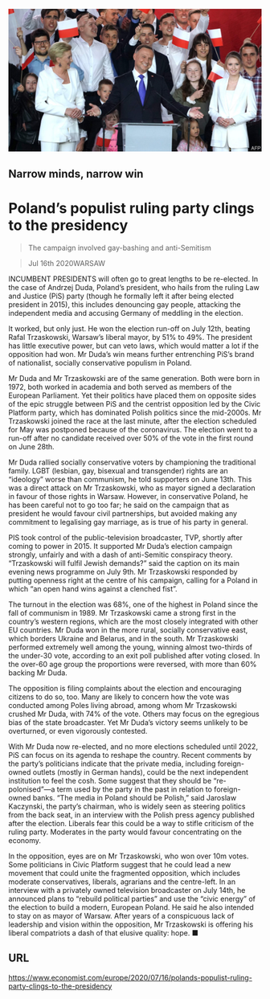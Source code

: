 ![](./images/20200718_EUP503_0.jpg)

## Narrow minds, narrow win

# Poland’s populist ruling party clings to the presidency

> The campaign involved gay-bashing and anti-Semitism

> Jul 16th 2020WARSAW

INCUMBENT PRESIDENTS will often go to great lengths to be re-elected. In the case of Andrzej Duda, Poland’s president, who hails from the ruling Law and Justice (PiS) party (though he formally left it after being elected president in 2015), this includes denouncing gay people, attacking the independent media and accusing Germany of meddling in the election.

It worked, but only just. He won the election run-off on July 12th, beating Rafal Trzaskowski, Warsaw’s liberal mayor, by 51% to 49%. The president has little executive power, but can veto laws, which would matter a lot if the opposition had won. Mr Duda’s win means further entrenching PiS’s brand of nationalist, socially conservative populism in Poland.

Mr Duda and Mr Trzaskowski are of the same generation. Both were born in 1972, both worked in academia and both served as members of the European Parliament. Yet their politics have placed them on opposite sides of the epic struggle between PiS and the centrist opposition led by the Civic Platform party, which has dominated Polish politics since the mid-2000s. Mr Trzaskowski joined the race at the last minute, after the election scheduled for May was postponed because of the coronavirus. The election went to a run-off after no candidate received over 50% of the vote in the first round on June 28th.

Mr Duda rallied socially conservative voters by championing the traditional family. LGBT (lesbian, gay, bisexual and transgender) rights are an “ideology” worse than communism, he told supporters on June 13th. This was a direct attack on Mr Trzaskowski, who as mayor signed a declaration in favour of those rights in Warsaw. However, in conservative Poland, he has been careful not to go too far; he said on the campaign that as president he would favour civil partnerships, but avoided making any commitment to legalising gay marriage, as is true of his party in general.

PIS took control of the public-television broadcaster, TVP, shortly after coming to power in 2015. It supported Mr Duda’s election campaign strongly, unfairly and with a dash of anti-Semitic conspiracy theory. “Trzaskowski will fulfil Jewish demands?” said the caption on its main evening news programme on July 9th. Mr Trzaskowski responded by putting openness right at the centre of his campaign, calling for a Poland in which “an open hand wins against a clenched fist”.

The turnout in the election was 68%, one of the highest in Poland since the fall of communism in 1989. Mr Trzaskowski came a strong first in the country’s western regions, which are the most closely integrated with other EU countries. Mr Duda won in the more rural, socially conservative east, which borders Ukraine and Belarus, and in the south. Mr Trzaskowski performed extremely well among the young, winning almost two-thirds of the under-30 vote, according to an exit poll published after voting closed. In the over-60 age group the proportions were reversed, with more than 60% backing Mr Duda.

The opposition is filing complaints about the election and encouraging citizens to do so, too. Many are likely to concern how the vote was conducted among Poles living abroad, among whom Mr Trzaskowski crushed Mr Duda, with 74% of the vote. Others may focus on the egregious bias of the state broadcaster. Yet Mr Duda’s victory seems unlikely to be overturned, or even vigorously contested.

With Mr Duda now re-elected, and no more elections scheduled until 2022, PiS can focus on its agenda to reshape the country. Recent comments by the party’s politicians indicate that the private media, including foreign-owned outlets (mostly in German hands), could be the next independent institution to feel the cosh. Some suggest that they should be “re-polonised”—a term used by the party in the past in relation to foreign-owned banks. “The media in Poland should be Polish,” said Jaroslaw Kaczynski, the party’s chairman, who is widely seen as steering politics from the back seat, in an interview with the Polish press agency published after the election. Liberals fear this could be a way to stifle criticism of the ruling party. Moderates in the party would favour concentrating on the economy.

In the opposition, eyes are on Mr Trzaskowski, who won over 10m votes. Some politicians in Civic Platform suggest that he could lead a new movement that could unite the fragmented opposition, which includes moderate conservatives, liberals, agrarians and the centre-left. In an interview with a privately owned television broadcaster on July 14th, he announced plans to “rebuild political parties” and use the “civic energy” of the election to build a modern, European Poland. He said he also intended to stay on as mayor of Warsaw. After years of a conspicuous lack of leadership and vision within the opposition, Mr Trzaskowski is offering his liberal compatriots a dash of that elusive quality: hope. ■

## URL

https://www.economist.com/europe/2020/07/16/polands-populist-ruling-party-clings-to-the-presidency
